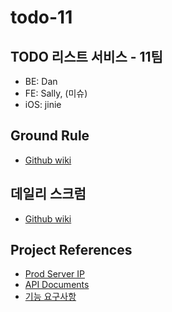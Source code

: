 # todo-11

## TODO 리스트 서비스 - 11팀
- BE: Dan
- FE: Sally, (미슈)
- iOS: jinie

## Ground Rule
- [Github wiki](https://github.com/codesquad-member-2020/todo-11/wiki/Ground-Rule)

## 데일리 스크럼
- [Github wiki](https://github.com/codesquad-member-2020/todo-11/wiki)

## Project References
- [Prod Server IP](http://15.165.223.140/)
- [API Documents](http://15.165.223.140:8080/swagger-ui.html#/)
- [기능 요구사항](https://docs.google.com/spreadsheets/d/1MqtQcPt9uJN2z19GLDvrXEYyEw7_w4390ILsDX3RSoU/edit#gid=0)

